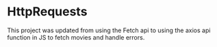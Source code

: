 # HttpRequests
This project was updated from using the Fetch api to using the axios api function in JS to fetch movies and handle errors.
